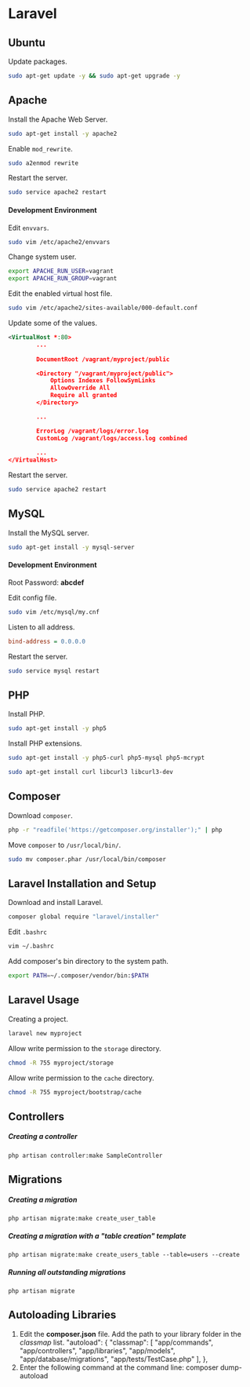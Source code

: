 Laravel
=======


Ubuntu
--------------------------------------------------

Update packages.

```bash
sudo apt-get update -y && sudo apt-get upgrade -y
```


Apache
--------------------------------------------------

Install the Apache Web Server.

```bash
sudo apt-get install -y apache2
```

Enable `mod_rewrite`.

```bash
sudo a2enmod rewrite
```

Restart the server.

```bash
sudo service apache2 restart
```

#### Development Environment

Edit `envvars`.

```bash
sudo vim /etc/apache2/envvars
```

Change system user.

```bash
export APACHE_RUN_USER=vagrant
export APACHE_RUN_GROUP=vagrant
```

Edit the enabled virtual host file.

```bash
sudo vim /etc/apache2/sites-available/000-default.conf
```

Update some of the values.

```xml
<VirtualHost *:80>
        ...
        
        DocumentRoot /vagrant/myproject/public

        <Directory "/vagrant/myproject/public">
            Options Indexes FollowSymLinks
            AllowOverride All
            Require all granted
        </Directory>

        ...

        ErrorLog /vagrant/logs/error.log
        CustomLog /vagrant/logs/access.log combined
        
        ...
</VirtualHost>
```

Restart the server.

```bash
sudo service apache2 restart
```


MySQL
--------------------------------------------------

Install the MySQL server.

```bash
sudo apt-get install -y mysql-server
```

#### Development Environment

Root Password: **abcdef**

Edit config file.

```bash
sudo vim /etc/mysql/my.cnf
```

Listen to all address.

```ini
bind-address = 0.0.0.0
```

Restart the server.

```bash
sudo service mysql restart
```


PHP
--------------------------------------------------

Install PHP.

```bash
sudo apt-get install -y php5
```

Install PHP extensions.

```bash
sudo apt-get install -y php5-curl php5-mysql php5-mcrypt
```

```bash
sudo apt-get install curl libcurl3 libcurl3-dev
```


Composer
--------------------------------------------------

Download `composer`.

```bash
php -r "readfile('https://getcomposer.org/installer');" | php
```

Move `composer` to `/usr/local/bin/`.

```bash
sudo mv composer.phar /usr/local/bin/composer
```


Laravel Installation and Setup
--------------------------------------------------

Download and install Laravel.

```bash
composer global require "laravel/installer"
```

Edit `.bashrc`

```bash
vim ~/.bashrc
```

Add composer's bin directory to the system path.

```bash
export PATH=~/.composer/vendor/bin:$PATH
```


Laravel Usage
--------------------------------------------------

Creating a project.

```bash
laravel new myproject
```

Allow write permission to the `storage` directory.

```bash
chmod -R 755 myproject/storage
```

Allow write permission to the `cache` directory.

```bash
chmod -R 755 myproject/bootstrap/cache
```


Controllers
--------------------------------------------------

##### Creating a controller
`php artisan controller:make SampleController`


Migrations
--------------------------------------------------

##### Creating a migration
`php artisan migrate:make create_user_table`

##### Creating a migration with a "table creation" template
`php artisan migrate:make create_users_table --table=users --create`

##### Running all outstanding migrations
`php artisan migrate`


Autoloading Libraries
--------------------------------------------------
1.  Edit the **composer.json** file. Add the path to your library folder in the *classmap* list.
        "autoload": {
            "classmap": [
                "app/commands",
                "app/controllers",
                "app/libraries",
                "app/models",
                "app/database/migrations",
                "app/tests/TestCase.php"
            ],
        },
2.  Enter the following command at the command line:
        composer dump-autoload